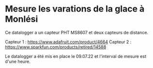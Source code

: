# Mesure les varations de la glace à Monlési

Ce datalogger a un capteur PHT MS8607 et deux capteurs de distance.

Capteur 1 : https://www.adafruit.com/product/4664
Capteur 2 : https://www.sparkfun.com/products/retired/14588

Le datalogger a été mis en place le 09.07.22 et l'interval de mesure est d'une heure.
